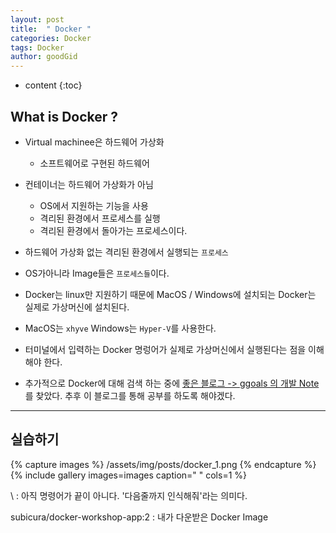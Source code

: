 ```yaml
---
layout: post
title:  " Docker "
categories: Docker
tags: Docker
author: goodGid
---
```

* content
{:toc}


## What is Docker ? 

* Virtual machinee은 하드웨어 가상화
    * 소프트웨어로 구현된 하드웨어

* 컨테이너는 하드웨어 가상화가 아님
    * OS에서 지원하는 기능을 사용
    * 격리된 환경에서 프로세스를 실행
    * 격리된 환경에서 돌아가는 프로세스이다.

* 하드웨어 가상화 없는 격리된 환경에서 실행되는 `프로세스`

* OS가아니라 Image들은 `프로세스들`이다.


* Docker는 linux만 지원하기 때문에 MacOS / Windows에 설치되는 Docker는 실제로 가상머신에 설치된다.

* MacOS는 `xhyve` Windows는 `Hyper-V`를 사용한다.

* 터미널에서 입력하는 Docker 명렁어가 실제로 가상머신에서 실행된다는 점을 이해해야 한다. 

* 추가적으로 Docker에 대해 검색 하는 중에 [좋은 블로그 -> ggoals 의 개발 Note]((http://ggoals.tistory.com/61))를 찾았다. 추후 이 블로그를 통해 공부를 하도록 해야겠다.


---

## 실습하기 


{% capture images %}
  /assets/img/posts/docker_1.png
{% endcapture %}
{% include gallery images=images caption=" " cols=1 %}



 \ : 아직 명령어가 끝이 아니다. '다음줄까지 인식해줘'라는 의미다.

 subicura/docker-workshop-app:2 : 내가 다운받은 Docker Image


